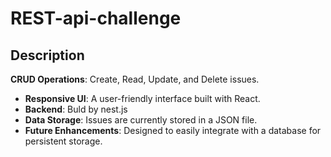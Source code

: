 # REST-api-challenge

## Description

**CRUD Operations**: Create, Read, Update, and Delete issues.
- **Responsive UI**: A user-friendly interface built with React.
- **Backend**: Buld by nest.js
- **Data Storage**: Issues are currently stored in a JSON file.
- **Future Enhancements**: Designed to easily integrate with a database for persistent storage.


